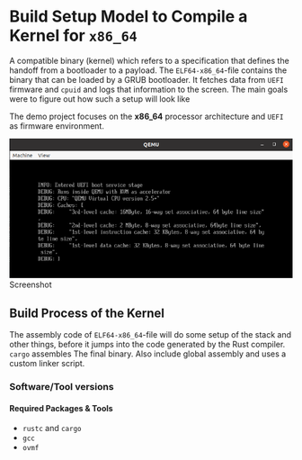 # Build Setup Model to Compile a Kernel for `x86_64`

A compatible  binary (kernel) which refers to a specification that defines the handoff from a bootloader to a payload. The `ELF64-x86_64`-file contains the binary   that can be loaded  by a GRUB bootloader. It fetches data from `UEFI` firmware and `cpuid` and logs that information to the screen. The main goals were to figure out how such a setup will look like

The demo project focuses on the **x86_64** processor architecture  and `UEFI` as firmware environment.

![Rust Kernel QEMU Screenshot](./doc/figures/rust-kernel-qemu-screenshot.png "Rust Kernel QEMU Screenshot")
Screenshot



## Build Process of the Kernel
The assembly code of `ELF64-x86_64`-file will do some setup of the stack and other things, before it jumps into the code generated by the Rust compiler. `cargo` assembles The final binary. Also include global assembly and uses a custom linker script.


### Software/Tool versions 
#### Required Packages & Tools
- `rustc` and `cargo` 
- `gcc` 
- `ovmf` 



